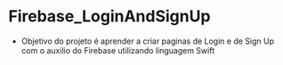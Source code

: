 # Firebase_LoginAndSignUp
- Objetivo do projeto é aprender a criar paginas de Login e de Sign Up com o auxilio do Firebase utilizando linguagem Swift
